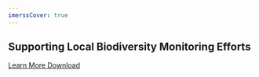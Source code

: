 ```yaml
---
imerssCover: true
---
```


<section class="imerss-cover-block">
<div class="imerss-overlay-inner">
<h1>Supporting Local Biodiversity Monitoring Efforts</h1>
<div class="imerss-lead">
<a class="imerss-btn imerss-btn-lg imerss-btn-primary me-3 mb-4" href="/docs/">
  Learn More <i class="fas fa-arrow-alt-circle-right ms-2"></i>
</a>

<a class="imerss-btn imerss-btn-lg imerss-btn-secondary me-3 mb-4" href="https://github.com/IMERSS/biodiversity-change-protocol">
  Download <i class="fab fa-github ms-2 "></i>
</a>
</div>
</div>
</section>


